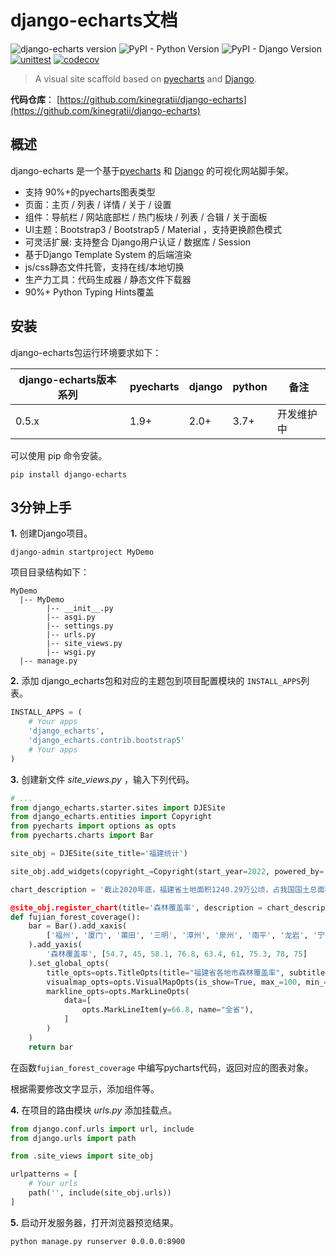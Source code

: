 # django-echarts文档

![django-echarts version](https://img.shields.io/pypi/v/django-echarts.svg) ![PyPI - Python Version](https://img.shields.io/pypi/pyversions/django-echarts.svg) ![PyPI - Django Version](https://img.shields.io/pypi/djversions/django-echarts.svg) [![unittest](https://github.com/kinegratii/django-echarts/actions/workflows/unittest.yaml/badge.svg)](https://github.com/kinegratii/django-echarts/actions/workflows/unittest.yaml) [![codecov](https://codecov.io/gh/kinegratii/django-echarts/branch/master/graph/badge.svg?token=B7ba489op8)](https://codecov.io/gh/kinegratii/django-echarts)


> A visual site scaffold based on [pyecharts](https://github.com/pyecharts/pyecharts) and [Django](https://www.djangoproject.com). 

**代码仓库**： [https://github.com/kinegratii/django-echarts](https://github.com/kinegratii/django-echarts)

## 概述

django-echarts 是一个基于[pyecharts](https://github.com/pyecharts/pyecharts) 和 [Django](https://www.djangoproject.com) 的可视化网站脚手架。

- 支持 90%+的pyecharts图表类型
- 页面：主页 / 列表 / 详情 / 关于 / 设置 
- 组件：导航栏 / 网站底部栏 / 热门板块 / 列表 / 合辑 /  关于面板 
- UI主题：Bootstrap3 / Bootstrap5 / Material ，支持更换颜色模式
- 可灵活扩展: 支持整合 Django用户认证 / 数据库 / Session 
- 基于Django Template System 的后端渲染
- js/css静态文件托管，支持在线/本地切换
- 生产力工具：代码生成器 / 静态文件下载器
- 90%+ Python Typing Hints覆盖

## 安装

django-echarts包运行环境要求如下：

| django-echarts版本系列 | pyecharts | django | python | 备注 |
| ------ | ------ | ------ | ----- | ----- |
| 0.5.x | 1.9+ | 2.0+ | 3.7+ | 开发维护中 |

可以使用 pip 命令安装。

```shell
pip install django-echarts
```

## 3分钟上手

**1.** 创建Django项目。

```shell
django-admin startproject MyDemo
```

项目目录结构如下：

```text
MyDemo
  |-- MyDemo
        |-- __init__.py
        |-- asgi.py
        |-- settings.py
        |-- urls.py
        |-- site_views.py
        |-- wsgi.py
  |-- manage.py
```

**2.** 添加 django_echarts包和对应的主题包到项目配置模块的 `INSTALL_APPS`列表。

```python
INSTALL_APPS = (
    # Your apps
    'django_echarts',
    'django_echarts.contrib.bootstrap5'
    # Your apps
)
```

**3.** 创建新文件 *site_views.py* ，输入下列代码。

```python
# ...
from django_echarts.starter.sites import DJESite
from django_echarts.entities import Copyright
from pyecharts import options as opts
from pyecharts.charts import Bar

site_obj = DJESite(site_title='福建统计')

site_obj.add_widgets(copyright_=Copyright(start_year=2022, powered_by='Zinc'))

chart_description = '截止2020年底，福建省土地面积1240.29万公顷，占我国国土总面积1.3%。全省森林面积811.58万公顷，森林覆盖率为66.8%，连续42年位居全国首位。

@site_obj.register_chart(title='森林覆盖率', description = chart_description, catalog='基本信息')
def fujian_forest_coverage():
    bar = Bar().add_xaxis(
        ['福州', '厦门', '莆田', '三明', '漳州', '泉州', '南平', '龙岩', '宁德']
    ).add_yaxis(
        '森林覆盖率', [54.7, 45, 58.1, 76.8, 63.4, 61, 75.3, 78, 75]
    ).set_global_opts(
        title_opts=opts.TitleOpts(title="福建省各地市森林覆盖率", subtitle="单位：%"),
        visualmap_opts=opts.VisualMapOpts(is_show=True, max_=100, min_=0)).set_series_opts(
        markline_opts=opts.MarkLineOpts(
            data=[
                opts.MarkLineItem(y=66.8, name="全省"),
            ]
        )
    )
    return bar
```

在函数`fujian_forest_coverage` 中编写pycharts代码，返回对应的图表对象。

根据需要修改文字显示，添加组件等。

**4.** 在项目的路由模块 *urls.py* 添加挂载点。


```python
from django.conf.urls import url, include
from django.urls import path

from .site_views import site_obj

urlpatterns = [
    # Your urls
    path('', include(site_obj.urls))
]
```

**5.** 启动开发服务器，打开浏览器预览结果。

```text
python manage.py runserver 0.0.0.0:8900
```